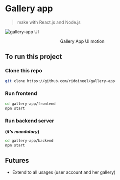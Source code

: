 # Gallery app
> make with React.js and Node.js

![gallery-app UI](/frontend/src/assets/images/gallery-app-ui.gif)
<center>Gallery App UI motion</center>

## To run this project

### Clone this repo

``` bash
git clone https://github.com/ridoineel/gallery-app
```

### Run frontend

``` bash
cd gallery-app/frontend
npm start
```

### Run backend server
**(_it's mandatory_)**

``` bash
cd gallery-app/backend
npm start
```

## Futures
* Extend to all usages (user account and her gallery)
